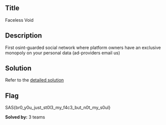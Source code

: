 ## Title
Faceless Void

## Description
First osint-guarded social network where platform owners have an exclusive monopoly on your personal data (ad-providers email us)

## Solution
Refer to the [detailed solution](./writeup/writeup.ipynb)

## Flag
SAS{br0_y0u_just_st0l3_my_f4c3_but_n0t_my_s0ul}

**Solved by:** 3 teams
